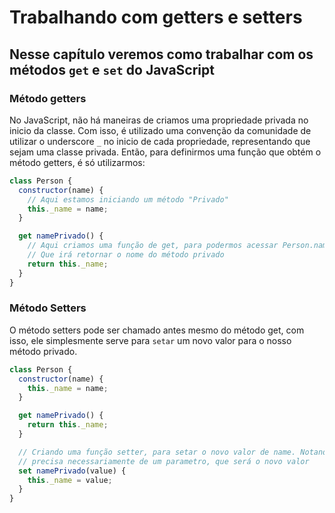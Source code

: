 # Trabalhando com getters e setters

## Nesse capítulo veremos como trabalhar com os métodos `get` e `set` do JavaScript

### Método getters

No JavaScript, não há maneiras de criamos uma propriedade privada no inicio da classe. Com isso, é utilizado uma convenção da comunidade de utilizar o underscore `_` no inicio de cada propriedade, representando que sejam uma classe privada. Então, para definirmos uma função que obtém o método getters, é só utilizarmos:

```jsx
class Person {
  constructor(name) {
    // Aqui estamos iniciando um método "Privado"
    this._name = name;
  }

  get namePrivado() {
    // Aqui criamos uma função de get, para podermos acessar Person.namePrivado`
    // Que irá retornar o nome do método privado
    return this._name;
  }
}
```

### Método Setters

O método setters pode ser chamado antes mesmo do método get, com isso, ele simplesmente serve para `setar` um novo valor para o nosso método privado.

```jsx
class Person {
  constructor(name) {
    this._name = name;
  }

  get namePrivado() {
    return this._name;
  }

  // Criando uma função setter, para setar o novo valor de name. Notando que o set
  // precisa necessariamente de um parametro, que será o novo valor
  set namePrivado(value) {
    this._name = value;
  }
}
```
